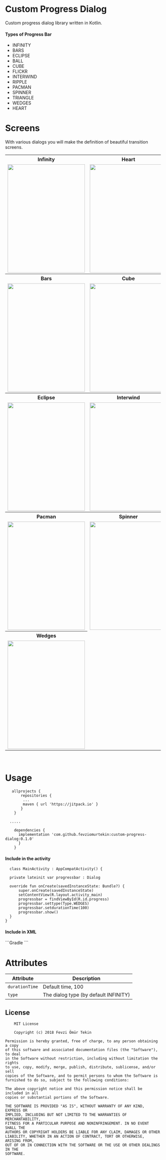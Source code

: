 # Custom Progress Dialog

Custom progress dialog library written in Kotlin.

<h4>Types of Progress Bar</h4>

* INFINITY
* BARS
* ECLIPSE
* BALL
* CUBE
* FLICKR
* INTERWIND
* RIPPLE
* PACMAN
* SPINNER
* TRIANGLE
* WEDGES
* HEART



# Screens
With various dialogs you will make the definition of beautiful transition screens.
<table>
  <tr>
    <th>Infinity</th>
    <th>Heart</th>
    <th>Ball</th>
  </tr>
  <tr>
    <td>
      <center><img src="https://media.giphy.com/media/byzdz3B4YkFiPMFH0G/giphy.gif" width="250" height="350" /></center>
    </td>
    <td>
     <center><img src="https://media.giphy.com/media/5z2jQftmsOkLLtBGXT/giphy.gif" width="250" height="350" /></center>
    </td>
    <td>
     <center><img src="https://media.giphy.com/media/1hnVJYlW4LC6ddBhBN/giphy.gif" width="250" height="350" /></center>
    </td>
  </tr>
   <tr>
    <th>Bars</th>
    <th>Cube</th>
    <th>Flickr</th>
  </tr>
  <tr>
    <td>
      <center><img src="https://media.giphy.com/media/5UrVrEs3TfYbfJYZd4/giphy.gif" width="250" height="350" /></center>
    </td>
    <td>
     <center><img src="https://media.giphy.com/media/5QQpkzxmnGk48pYS2Z/giphy.gif" width="250" height="350" /></center>
    </td>
    <td>
     <center><img src="https://media.giphy.com/media/3eSxWMmwM5Zh1xCBw0/giphy.gif" width="250" height="350" /></center>
    </td>
  </tr>
   <tr>
    <th>Eclipse</th>
    <th>Interwind</th>
    <th>Ripple</th>
  </tr>
  <tr>
    <td>
      <center><img src="https://media.giphy.com/media/uiC1y1NCR3cDNjjzw7/giphy.gif" width="250" height="350" /></center>
    </td>
    <td>
     <center><img src="https://media.giphy.com/media/edTCgPXwJo0DI33Zql/giphy.gif" width="250" height="350" /></center>
    </td>
    <td>
     <center><img src="https://media.giphy.com/media/QObPYn0Du3hMhmcOPt/giphy.gif" width="250" height="350" /></center>
    </td>
  </tr>
   <tr>
    <th>Pacman</th>
    <th>Spinner</th>
    <th>Triangle</th>
  </tr>
  <tr>
    <td>
      <center><img src="https://media.giphy.com/media/AE7PZ9QPLXbnf5nv4U/giphy.gif" width="250" height="350" /></center>
    </td>
    <td>
     <center><img src="https://media.giphy.com/media/4H1pfgyYR8H2vkE49R/giphy.gif" width="250" height="350" /></center>
    </td>
    <td>
     <center><img src="https://media.giphy.com/media/YTX7BNpDs0CHm9WiT3/giphy.gif" width="250" height="350" /></center>
    </td>
  </tr>
 <tr>
    <th>Wedges</th>
  </tr>
  <tr>
    <td>
     <center><img src="https://media.giphy.com/media/3Mb1HDPER07qDGciQv/giphy.gif" width="250" height="350" /></center>
    </td>
  </tr>

</table>
</br>

# Usage

```Gradle
   allprojects {
       repositories {
	    ...
	    maven { url 'https://jitpack.io' }
	   }
	}
  
  .....

    dependencies {
	  implementation 'com.github.fevziomurtekin:custom-progress-dialog:0.1.0'
	  }
	}
  ```
  <h4>Include in the activity </h4>
  
  ```Gradle 
    class MainActivity : AppCompatActivity() {

    private lateinit var progressbar : Dialog

    override fun onCreate(savedInstanceState: Bundle?) {
        super.onCreate(savedInstanceState)
        setContentView(R.layout.activity_main)
        progressbar = findViewById(R.id.progress)
        progressbar.settype(Type.WEDGES)
        progressbar.setdurationTime(100)
        progressbar.show()
    }
}
  ```
  
  <h4> Include in XML </h4>
  ```Gradle 
   <com.fevziomurtekin.customprogress.Dialog
            android:layout_width="60dp"
            android:layout_height="60dp"
            android:id="@+id/progress"
            customprogress:durationTime="50"
            />
  ```
  
  # Attributes

  | Attribute | Description |
| --- | --- |
| `durationTime` | Default time, 100 |
| `type` | The dialog type (by default INFINITY) |


## License

    	MIT License

    	Copyright (c) 2018 Fevzi Ömür Tekin

	Permission is hereby granted, free of charge, to any person obtaining a copy
	of this software and associated documentation files (the "Software"), to deal
	in the Software without restriction, including without limitation the rights
	to use, copy, modify, merge, publish, distribute, sublicense, and/or sell
	copies of the Software, and to permit persons to whom the Software is
	furnished to do so, subject to the following conditions:

	The above copyright notice and this permission notice shall be included in all
	copies or substantial portions of the Software.

	THE SOFTWARE IS PROVIDED "AS IS", WITHOUT WARRANTY OF ANY KIND, EXPRESS OR
	IMPLIED, INCLUDING BUT NOT LIMITED TO THE WARRANTIES OF MERCHANTABILITY,
	FITNESS FOR A PARTICULAR PURPOSE AND NONINFRINGEMENT. IN NO EVENT SHALL THE
	AUTHORS OR COPYRIGHT HOLDERS BE LIABLE FOR ANY CLAIM, DAMAGES OR OTHER
	LIABILITY, WHETHER IN AN ACTION OF CONTRACT, TORT OR OTHERWISE, ARISING FROM,
	OUT OF OR IN CONNECTION WITH THE SOFTWARE OR THE USE OR OTHER DEALINGS IN THE
	SOFTWARE.



